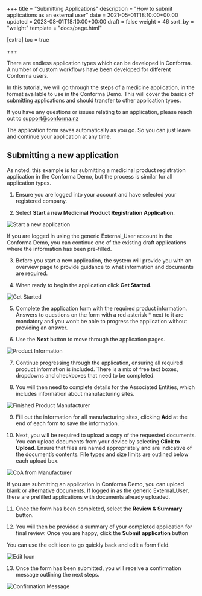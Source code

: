 +++
title = "Submitting Applications"
description = "How to submit applications as an external user"
date = 2021-05-01T18:10:00+00:00
updated = 2023-08-01T18:10:00+00:00
draft = false
weight = 46
sort_by = "weight"
template = "docs/page.html"

[extra]
toc = true

+++

There are endless application types which can be developed in Conforma. A number of custom workflows have been developed for different Conforma users. 

In this tutorial, we will go through the steps of a medicine application, in the format available to use in the Conforma Demo. This will cover the basics of submitting applications and should transfer to other application types. 

If you have any questions or issues relating to an application, please reach out to support@conforma.nz

<div class="tip">
The application form saves automatically as you go. So you can just leave and continue your application at any time.
</div>

## Submitting a new application
As noted, this example is for submitting a medicinal product registration application in the Conforma Demo, but the process is similar for all application types.

1. Ensure you are logged into your account and have selected your registered company.

2. Select <b>Start a new Medicinal Product Registration Application</b>.

![Start a new application](/docs/about/demo/Startnewapp.png)

<div class="tip">
If you are logged in using the generic External_User account in the Conforma Demo, you can continue one of the existing draft applications where the information has been pre-filled.
</div>

3. Before you start a new application, the system will provide you with an overview page to provide guidance to what information and documents are required.

4. When ready to begin the application click <b>Get Started</b>.

![Get Started](/docs/about/demo/getstarted.png)

5. Complete the application form with the required product information. Answers to questions on the form with a red asterisk * next to it are mandatory and you won’t be able to progress the application without providing an answer.

6. Use the <b>Next</b> button to move through the application pages.

![Product Information](/docs/about/demo/productinfo.png)

7. Continue progressing through the application, ensuring all required product information is included. There is a mix of free text boxes, dropdowns and checkboxes that need to be completed.

8. You will then need to complete details for the Associated Entities, which includes information about manufacturing sites.

![Finished Product Manufacturer](/docs/about/demo/finishedproduct.png)

9. Fill out the information for all manufacturing sites, clicking <b>Add</b> at the end of each form to save the information. 

10. Next, you will be required to upload a copy of the requested documents. You can upload documents from your device by selecting <b>Click to Upload</b>. Ensure that files are named appropriately and are indicative of the document’s contents. File types and size limits are outlined below each upload box.

![CoA from Manufacturer](/docs/about/demo/coa.png)

<div class="tip">
If you are submitting an application in Conforma Demo, you can upload blank or alternative documents. If logged in as the generic External_User, there are prefilled applications with documents already uploaded. 
</div>

11. Once the form has been completed, select the <b>Review & Summary</b> button.

12. You will then be provided a summary of your completed application for final review. Once you are happy, click the <b>Submit application</b> button

<div class="tip">
You can use the edit icon to go quickly back and edit a form field.
</div>

![Edit Icon](/docs/about/demo/editicon.png)

13. Once the form has been submitted, you will receive a confirmation message outlining the next steps.

![Confirmation Message](/docs/about/demo/processing.png)